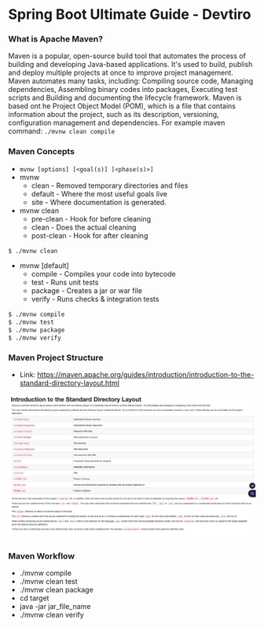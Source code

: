 # Spring Boot Ultimate Guide - Devtiro

### What is Apache Maven?
Maven is a popular, open-source build tool that automates the process of building and developing Java-based applications. 
It's used to build, publish and deploy multiple projects at once to improve project management.
Maven automates many tasks, including: Compiling source code, Managing dependencies, Assembling binary codes into packages, Executing test scripts and Building and documenting the lifecycle framework.
Maven is based ont he Project Object Model (POM), which is a file that contains information about the project, such as its description, versioning, configuration management and dependencies.
For example maven command: `./mvnw clean compile`

### Maven Concepts
* `mvnw [options] [<goal(s)] [<phase(s)>]`
* mvnw
    * clean - Removed temporary directories and files
    * default - Where the most useful goals live
    * site - Where documentation is generated.
* mvnw clean 
    * pre-clean - Hook for before cleaning
    * clean - Does the actual cleaning
    * post-clean - Hook for after cleaning

```
$ ./mvnw clean
```
* mvnw [default]
    * compile - Compiles your code into bytecode
    * test - Runs unit tests
    * package - Creates a jar or war file
    * verify - Runs checks & integration tests

```
$ ./mvnw compile
$ ./mvnw test
$ ./mvnw package
$ ./mvnw verify
```

### Maven Project Structure
* Link: https://maven.apache.org/guides/introduction/introduction-to-the-standard-directory-layout.html
<img height="auto" width="auto" alt="Maven Project Directory" src="../images/1.png" />

### Maven Workflow
* ./mvnw compile
* ./mvnw clean test
* ./mvnw clean package
* cd target
* java -jar jar_file_name
* ./mvnw clean verify